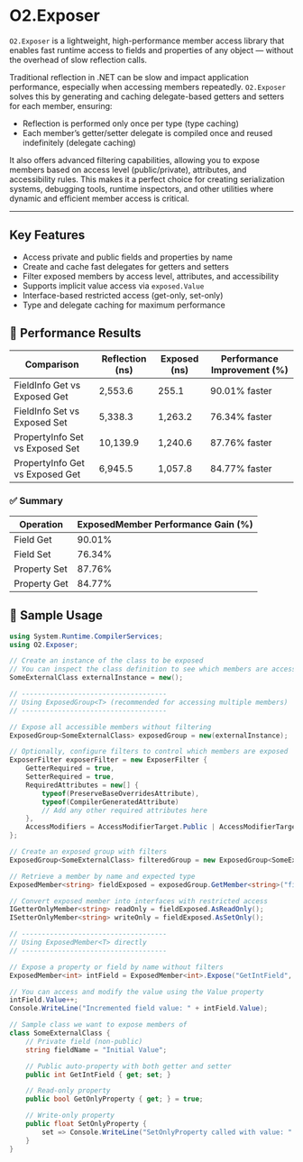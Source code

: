 # O2.Exposer

`O2.Exposer` is a lightweight, high-performance member access library that enables fast runtime access to fields and properties of any object — without the overhead of slow reflection calls.

Traditional reflection in .NET can be slow and impact application performance, especially when accessing members repeatedly. `O2.Exposer` solves this by generating and caching delegate-based getters and setters for each member, ensuring:

- Reflection is performed only once per type (type caching)
- Each member’s getter/setter delegate is compiled once and reused indefinitely (delegate caching)

It also offers advanced filtering capabilities, allowing you to expose members based on access level (public/private), attributes, and accessibility rules. This makes it a perfect choice for creating serialization systems, debugging tools, runtime inspectors, and other utilities where dynamic and efficient member access is critical.

---

## Key Features

- Access private and public fields and properties by name
- Create and cache fast delegates for getters and setters
- Filter exposed members by access level, attributes, and accessibility
- Supports implicit value access via `exposed.Value`
- Interface-based restricted access (get-only, set-only)
- Type and delegate caching for maximum performance

## 🔢 Performance Results

| Comparison                 | Reflection (ns) | Exposed (ns) | Performance Improvement (%) |
|----------------------------|-----------------|--------------|-----------------------------|
| FieldInfo Get vs Exposed Get       | 2,553.6         | 255.1        | 90.01% faster       |
| FieldInfo Set vs Exposed Set       | 5,338.3         | 1,263.2      | 76.34% faster       |
| PropertyInfo Set vs Exposed Set    | 10,139.9        | 1,240.6      | 87.76% faster       |        
| PropertyInfo Get vs Exposed Get    | 6,945.5         | 1,057.8      | 84.77% faster       |

### ✅ Summary

| Operation     | ExposedMember Performance Gain (%) |
|---------------|------------------------------------|
| Field Get     | 90.01%                             |
| Field Set     | 76.34%                             |
| Property Set  | 87.76%                             |
| Property Get  | 84.77%                             |

## 📌 Sample Usage

```csharp
using System.Runtime.CompilerServices;
using O2.Exposer;

// Create an instance of the class to be exposed
// You can inspect the class definition to see which members are accessible in the bottom of the file
SomeExternalClass externalInstance = new();

// ------------------------------------
// Using ExposedGroup<T> (recommended for accessing multiple members)
// ------------------------------------

// Expose all accessible members without filtering
ExposedGroup<SomeExternalClass> exposedGroup = new(externalInstance);

// Optionally, configure filters to control which members are exposed
ExposerFilter exposerFilter = new ExposerFilter {
    GetterRequired = true,
    SetterRequired = true,
    RequiredAttributes = new[] {
        typeof(PreserveBaseOverridesAttribute),
        typeof(CompilerGeneratedAttribute)
        // Add any other required attributes here
    },
    AccessModifiers = AccessModifierTarget.Public | AccessModifierTarget.Protected | AccessModifierTarget.Internal
};

// Create an exposed group with filters
ExposedGroup<SomeExternalClass> filteredGroup = new ExposedGroup<SomeExternalClass>(externalInstance, exposerFilter);

// Retrieve a member by name and expected type
ExposedMember<string> fieldExposed = exposedGroup.GetMember<string>("fieldName");

// Convert exposed member into interfaces with restricted access
IGetterOnlyMember<string> readOnly = fieldExposed.AsReadOnly();
ISetterOnlyMember<string> writeOnly = fieldExposed.AsSetOnly();

// ------------------------------------
// Using ExposedMember<T> directly
// ------------------------------------

// Expose a property or field by name without filters
ExposedMember<int> intField = ExposedMember<int>.Expose("GetIntField", externalInstance);

// You can access and modify the value using the Value property
intField.Value++;
Console.WriteLine("Incremented field value: " + intField.Value);

// Sample class we want to expose members of
class SomeExternalClass {
    // Private field (non-public)
    string fieldName = "Initial Value";

    // Public auto-property with both getter and setter
    public int GetIntField { get; set; }

    // Read-only property
    public bool GetOnlyProperty { get; } = true;

    // Write-only property
    public float SetOnlyProperty {
        set => Console.WriteLine("SetOnlyProperty called with value: " + value);
    }
}
